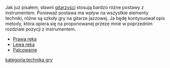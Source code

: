 Jak już pisałem, sławni
[gitarzyści](:Kategoria:gitarzyści_jazzowi "wikilink") stosują bardzo
różne postawy z instrumentem. Ponieważ postawa ma wpływ na wszystkie
elementy techniki, różne są szkoły gry na gitarze jazzowej. Ja będę
kontynuował opis metody, która opiera się na proponowanej przeze mnie w
poprzednim rozdziale pozycji z instrumentem.

  - [Prawa ręka](Prawa_ręka "wikilink")
  - [Lewa ręka](Lewa_ręka "wikilink")
  - [Palcowanie](Palcowanie "wikilink")

[kategoria:technika gry](kategoria:technika_gry "wikilink")